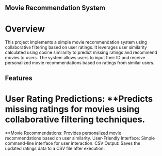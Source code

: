 ## Movie Recommendation System

# Overview
This project implements a simple movie recommendation system using collaborative filtering based on user ratings. It leverages user similarity calculated using cosine similarity to predict missing ratings and recommend movies to users. The system allows users to input their ID and receive personalized movie recommendations based on ratings from similar users.

## Features
# User Rating Predictions: **Predicts missing ratings for movies using collaborative filtering techniques.
**Movie Recommendations: Provides personalized movie recommendations based on user similarity.
User-Friendly Interface: Simple command-line interface for user interaction.
CSV Output: Saves the updated ratings data to a CSV file after execution.

